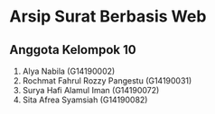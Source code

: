 # Arsip Surat Berbasis Web
## Anggota Kelompok 10
1. Alya Nabila (G14190002)
2. Rochmat Fahrul Rozzy Pangestu (G14190031)
3. Surya Hafi Alamul Iman (G14190072)
4. Sita Afrea Syamsiah (G14190082)
